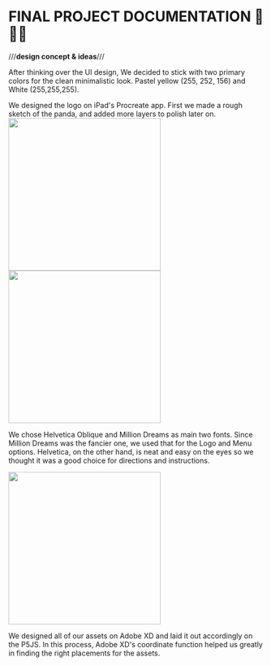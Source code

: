 # **FINAL PROJECT DOCUMENTATION** 🎨🔮✨ #

///**design concept & ideas**///

After thinking over the UI design, We decided to stick with two primary colors for the clean minimalistic look. 
Pastel yellow (255, 252, 156) and White (255,255,255).

We designed the logo on iPad's Procreate app. First we made a rough sketch of the panda, and added more layers to polish later on.
<img src="https://user-images.githubusercontent.com/90750426/168308861-ebef65c0-b7cc-474f-85bc-00bbb26b7159.jpg" width="300">
<img src="https://user-images.githubusercontent.com/90750426/168308792-2bc111a4-a91f-4930-8cfb-bc69ef901b99.png" width="300">



We chose Helvetica Oblique and Million Dreams as main two fonts. Since Million Dreams was the fancier one, we used that for the Logo and Menu options.
Helvetica, on the other hand, is neat and easy on the eyes so we thought it was a good choice for directions and instructions.

<!-- ![pulsebg](https://user-images.githubusercontent.com/90750426/168308495-2f73cb99-6185-4e11-b0f6-1a0ded333e4b.png) -->
<img src="https://user-images.githubusercontent.com/90750426/168308495-2f73cb99-6185-4e11-b0f6-1a0ded333e4b.png" width="300">


We designed all of our assets on Adobe XD and laid it out accordingly on the P5JS. In this process, Adobe XD's coordinate function helped us greatly in finding the right placements for the assets.


